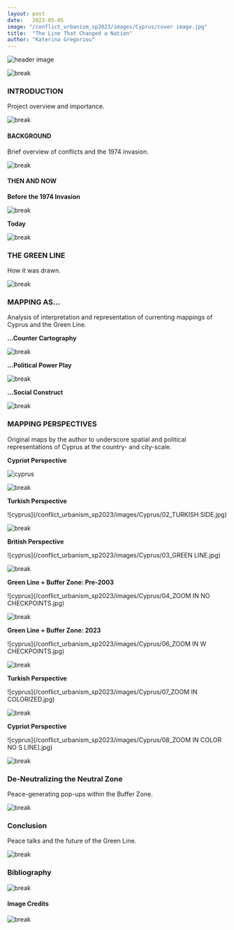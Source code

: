 ```yaml
---
layout: post
date:   2023-05-05
image: "/conflict_urbanism_sp2023/images/Cyprus/cover image.jpg"
title:  "The Line That Changed a Nation"
author: "Katerina Gregoriou"
---
```


![header image](/conflict_urbanism_sp2023/images/Cyprus/intro.jpg)

![break](/conflict_urbanism_sp2023/images/Cyprus/spacer.jpg)

### INTRODUCTION  

Project overview and importance.


![break](/conflict_urbanism_sp2023/images/Cyprus/spacer.jpg)


#### BACKGROUND  

Brief overview of conflicts and the 1974 invasion.


![break](/conflict_urbanism_sp2023/images/Cyprus/spacer.jpg)


#### THEN AND NOW  

**Before the 1974 Invasion**

![break](/conflict_urbanism_sp2023/images/Cyprus/spacer.jpg)


**Today**


![break](/conflict_urbanism_sp2023/images/Cyprus/spacer.jpg)



### THE GREEN LINE  

How it was drawn.


![break](/conflict_urbanism_sp2023/images/Cyprus/spacer.jpg)



### MAPPING AS...  

Analysis of interpretation and representation of currenting mappings of Cyprus and the Green Line.

**...Counter Cartography**

![break](/conflict_urbanism_sp2023/images/Cyprus/spacer.jpg)

**...Political Power Play**

![break](/conflict_urbanism_sp2023/images/Cyprus/spacer.jpg)

**...Social Construct**

![break](/conflict_urbanism_sp2023/images/Cyprus/spacer.jpg)


### MAPPING PERSPECTIVES 

Original maps by the author to underscore spatial and political representations of Cyprus at the country- and city-scale.

**Cypriot Perspective**

![cyprus](/conflict_urbanism_sp2023/images/Cyprus/01_CYPRUS.jpg)

![break](/conflict_urbanism_sp2023/images/Cyprus/spacer.jpg)


**Turkish Perspective**

![cyprus](/conflict_urbanism_sp2023/images/Cyprus/02_TURKISH SIDE.jpg)

![break](/conflict_urbanism_sp2023/images/Cyprus/spacer.jpg)


**British Perspective**


![cyprus](/conflict_urbanism_sp2023/images/Cyprus/03_GREEN LINE.jpg)

![break](/conflict_urbanism_sp2023/images/Cyprus/spacer.jpg)


**Green Line + Buffer Zone: Pre-2003**

![cyprus](/conflict_urbanism_sp2023/images/Cyprus/04_ZOOM IN NO CHECKPOINTS.jpg)

![break](/conflict_urbanism_sp2023/images/Cyprus/spacer.jpg)


**Green Line + Buffer Zone: 2023**

![cyprus](/conflict_urbanism_sp2023/images/Cyprus/06_ZOOM IN W CHECKPOINTS.jpg)

![break](/conflict_urbanism_sp2023/images/Cyprus/spacer.jpg)


**Turkish Perspective**


![cyprus](/conflict_urbanism_sp2023/images/Cyprus/07_ZOOM IN COLORIZED.jpg)

![break](/conflict_urbanism_sp2023/images/Cyprus/spacer.jpg)


**Cypriot Perspective**


![cyprus](/conflict_urbanism_sp2023/images/Cyprus/08_ZOOM IN COLOR NO S LINE].jpg)

![break](/conflict_urbanism_sp2023/images/Cyprus/spacer.jpg)


### De-Neutralizing the Neutral Zone  


Peace-generating pop-ups within the Buffer Zone.

![break](/conflict_urbanism_sp2023/images/Cyprus/spacer.jpg)


### Conclusion  


Peace talks and the future of the Green Line.

![break](/conflict_urbanism_sp2023/images/Cyprus/spacer.jpg)


### Bibliography

![break](/conflict_urbanism_sp2023/images/Cyprus/spacer.jpg)


#### Image Credits  

![break](/conflict_urbanism_sp2023/images/Cyprus/spacer.jpg)
